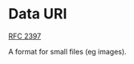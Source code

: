# Data URI

[RFC 2397](https://datatracker.ietf.org/doc/html/rfc2397)

A format for small files (eg images).
